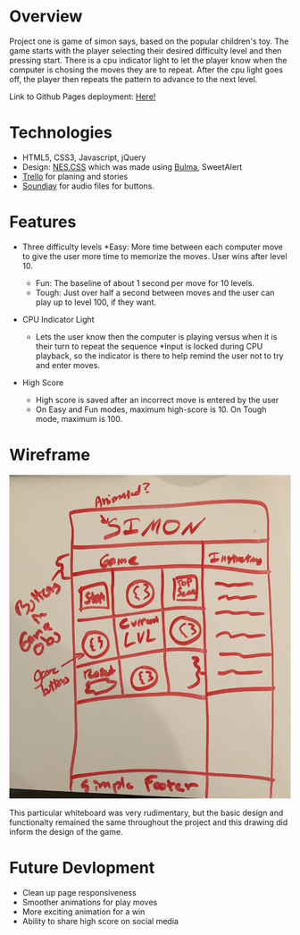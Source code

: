Overview
============
Project one is game of simon says, based on the popular children's toy. The game starts with the player selecting their desired difficulty level and then pressing start. There is a cpu indicator light to let the player know when the computer is chosing the moves they are to repeat. After the cpu light goes off, the player then repeats the pattern to advance to the next level. 

Link to Github Pages deployment: [Here!](https://wsnjie.github.io/simon-game/)



Technologies
==============
- HTML5, CSS3, Javascript, jQuery
- Design: [NES.CSS](https://nostalgic-css.github.io/NES.css/) which was made using [Bulma](https://bulma.io/documentation/overview/start/), SweetAlert
- [Trello](https://trello.com/b/oNRqbXzW/project-1) for planing and stories
- [Soundjay](https://www.soundjay.com/button-sounds-1.html) for audio files for buttons.

Features
===========
* Three difficulty levels
  *Easy: More time between each computer move to give the user more time to memorize the moves. User wins after level 10.
  * Fun: The baseline of about 1 second per move for 10 levels.
  * Tough: Just over half a second between moves and the user can play up to level 100, if they want.

* CPU Indicator Light
  * Lets the user know then the computer is playing versus when it is their turn to repeat the sequence
  *Input is locked during CPU playback, so the indicator is there to help remind the user not to try and enter moves.

* High Score
  * High score is saved after an incorrect move is entered by the user
  * On Easy and Fun modes, maximum high-score is 10. On Tough mode, maximum is 100.


Wireframe
=============
![Inital Whiteboard](assets/images/whiteboard.jpg)

This particular whiteboard was very rudimentary, but the basic design and functionalty remained the same throughout the project and this drawing did inform the design of the game.

Future Devlopment
============
* Clean up page responsiveness
* Smoother animations for play moves
* More exciting animation for a win
* Ability to share high score on social media